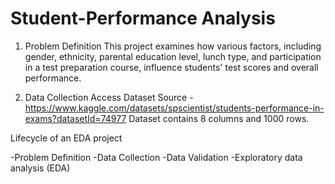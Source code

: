 # Student-Performance Analysis
1. Problem Definition
This project examines how various factors, including gender, ethnicity, parental education level, lunch type, and participation in a test preparation course, influence students' test scores and overall performance.

2. Data Collection
Access Dataset Source - https://www.kaggle.com/datasets/spscientist/students-performance-in-exams?datasetId=74977
Dataset contains 8 columns and 1000 rows.

  Lifecycle of an EDA project

 -Problem Definition
 -Data Collection
 -Data Validation
 -Exploratory data analysis (EDA)
